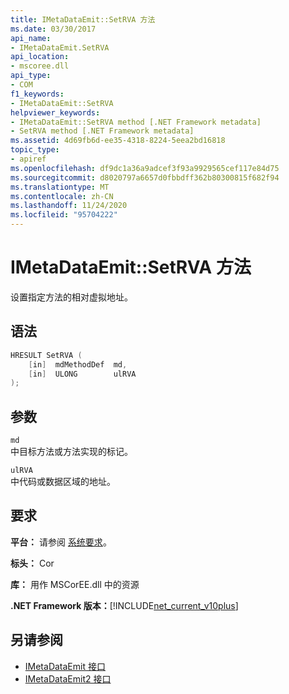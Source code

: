 ```yaml
---
title: IMetaDataEmit::SetRVA 方法
ms.date: 03/30/2017
api_name:
- IMetaDataEmit.SetRVA
api_location:
- mscoree.dll
api_type:
- COM
f1_keywords:
- IMetaDataEmit::SetRVA
helpviewer_keywords:
- IMetaDataEmit::SetRVA method [.NET Framework metadata]
- SetRVA method [.NET Framework metadata]
ms.assetid: 4d69fb6d-ee35-4318-8224-5eea2bd16818
topic_type:
- apiref
ms.openlocfilehash: df9dc1a36a9adcef3f93a9929565cef117e84d75
ms.sourcegitcommit: d8020797a6657d0fbbdff362b80300815f682f94
ms.translationtype: MT
ms.contentlocale: zh-CN
ms.lasthandoff: 11/24/2020
ms.locfileid: "95704222"
---
```

# <a name="imetadataemitsetrva-method"></a>IMetaDataEmit::SetRVA 方法

设置指定方法的相对虚拟地址。  
  
## <a name="syntax"></a>语法  
  
```cpp  
HRESULT SetRVA (  
    [in]  mdMethodDef  md,
    [in]  ULONG        ulRVA
);  
```  
  
## <a name="parameters"></a>参数  

 `md`  
 中目标方法或方法实现的标记。  
  
 `ulRVA`  
 中代码或数据区域的地址。  
  
## <a name="requirements"></a>要求  

 **平台：** 请参阅 [系统要求](../../get-started/system-requirements.md)。  
  
 **标头：** Cor  
  
 **库：** 用作 MSCorEE.dll 中的资源  
  
 **.NET Framework 版本：**[!INCLUDE[net_current_v10plus](../../../../includes/net-current-v10plus-md.md)]  
  
## <a name="see-also"></a>另请参阅

- [IMetaDataEmit 接口](imetadataemit-interface.md)
- [IMetaDataEmit2 接口](imetadataemit2-interface.md)
